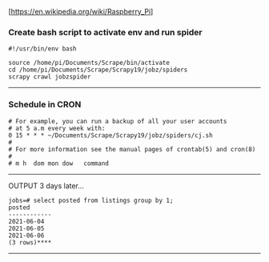 [https://en.wikipedia.org/wiki/Raspberry_Pi]

### Create bash script to activate env and run spider
 
    #!/usr/bin/env bash

    source /home/pi/Documents/Scrape/bin/activate
    cd /home/pi/Documents/Scrape/Scrapy19/jobz/spiders
    scrapy crawl jobzspider
----

### Schedule in CRON

    # For example, you can run a backup of all your user accounts
    # at 5 a.m every week with:
    0 15 * * * ~/Documents/Scrape/Scrapy19/jobz/spiders/cj.sh
    # 
    # For more information see the manual pages of crontab(5) and cron(8)
    # 
    # m h  dom mon dow   command

---
OUTPUT 3 days later...

    jobs=# select posted from listings group by 1;
    posted   
    ------------
    2021-06-04
    2021-06-05
    2021-06-06
    (3 rows)****
--------------------------

